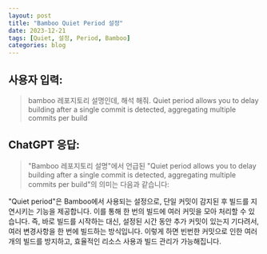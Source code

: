 ```yaml
---
layout: post
title: "Bamboo Quiet Period 설정"
date: 2023-12-21
tags: [Quiet, 설정, Period, Bamboo]
categories: blog
---
```


## 사용자 입력:
> bamboo 레포지토리 설명인데, 해석 해줘. Quiet period allows you to delay building after a single commit is detected, aggregating multiple commits per build

## ChatGPT 응답:
> "Bamboo 레포지토리 설명"에서 언급된 "Quiet period allows you to delay building after a single commit is detected, aggregating multiple commits per build"의 의미는 다음과 같습니다:

"Quiet period"은 Bamboo에서 사용되는 설정으로, 단일 커밋이 감지된 후 빌드를 지연시키는 기능을 제공합니다. 이를 통해 한 번의 빌드에 여러 커밋을 모아 처리할 수 있습니다. 즉, 바로 빌드를 시작하는 대신, 설정된 시간 동안 추가 커밋이 있는지 기다려서, 여러 변경사항을 한 번에 빌드하는 방식입니다. 이렇게 하면 빈번한 커밋으로 인한 여러 개의 빌드를 방지하고, 효율적인 리소스 사용과 빌드 관리가 가능해집니다.

